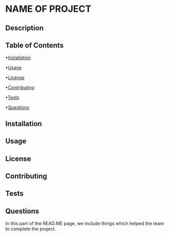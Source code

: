 # NAME OF PROJECT #

## Description ##

## Table of Contents ##
•[Installation](#installation)

•[Usage](#usage)

•[License](#license)

•[Contributing](#contributing)

•[Tests](#tests)

•[Questions](#questions)


  
## Installation ##

  
## Usage ##


## License ##
  

## Contributing ##
 


   
## Tests ##
 


  
  
## Questions ##
  
In this part of the READ.ME page, we include things which helped the team to complete the project.
  

